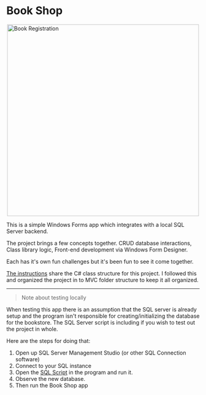 # Book Shop

<img src="Book Registration (Windows Forms + SQL Server)-1.gif" alt="Book Registration" width="500px" style="margin:auto; display:block"/>

This is a simple Windows Forms app which integrates with a local SQL Server backend.

The project brings a few concepts together. CRUD database interactions, Class library logic, Front-end development via Windows Form Designer.
  
Each has it's own fun challenges but it's been fun to see it come together. 

[The instructions](./CPW-115_Final.pdf) share the C# class structure for this project. I followed this and organized the project in to MVC folder structure to keep it all organized.

--- 

> Note about testing locally

When testing this app there is an assumption that the SQL server is already setup and the program isn't responsible for creating/initializing the database for the bookstore. The SQL Server script is including if you wish to test out the project in whole. 

Here are the steps for doing that:

1. Open up SQL Server Management Studio (or other SQL Connection software)
2. Connect to your SQL instance
3. Open the [SQL Script]() in the program and run it.  
4. Observe the new database. 
5. Then run the Book Shop app







